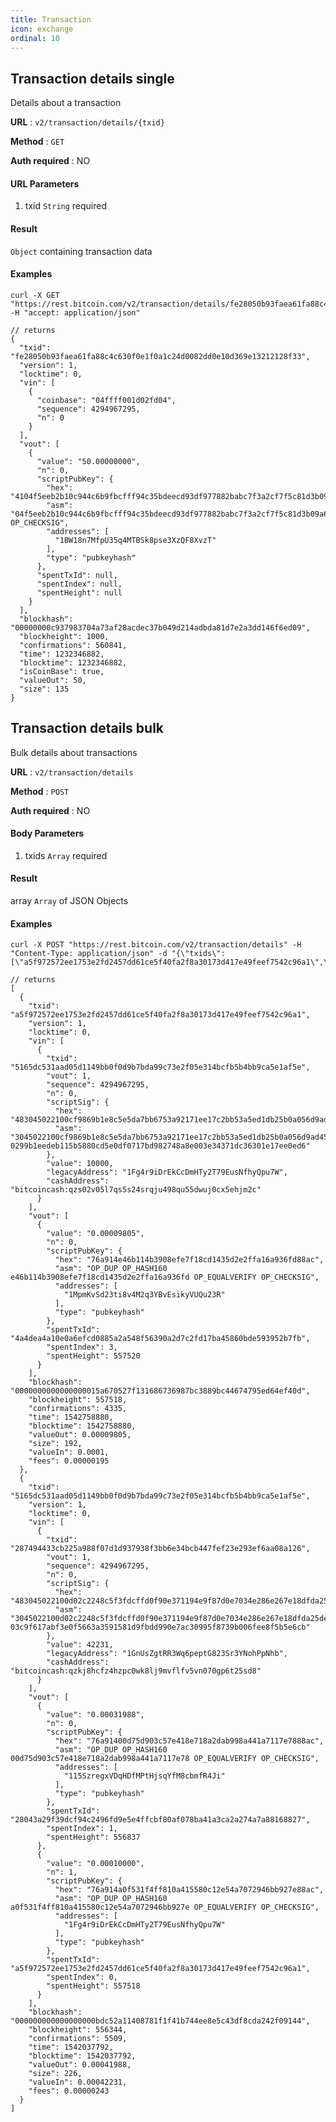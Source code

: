 ```yaml
---
title: Transaction
icon: exchange
ordinal: 10
---
```


## Transaction details single

Details about a transaction

**URL** : `v2/transaction/details/{txid}`

**Method** : `GET`

**Auth required** : NO

#### URL Parameters

1.  txid `String` required

#### Result

`Object` containing transaction data

#### Examples

    curl -X GET "https://rest.bitcoin.com/v2/transaction/details/fe28050b93faea61fa88c4c630f0e1f0a1c24d0082dd0e10d369e13212128f33" -H "accept: application/json"

    // returns
    {
      "txid": "fe28050b93faea61fa88c4c630f0e1f0a1c24d0082dd0e10d369e13212128f33",
      "version": 1,
      "locktime": 0,
      "vin": [
        {
          "coinbase": "04ffff001d02fd04",
          "sequence": 4294967295,
          "n": 0
        }
      ],
      "vout": [
        {
          "value": "50.00000000",
          "n": 0,
          "scriptPubKey": {
            "hex": "4104f5eeb2b10c944c6b9fbcfff94c35bdeecd93df977882babc7f3a2cf7f5c81d3b09a68db7f0e04f21de5d4230e75e6dbe7ad16eefe0d4325a62067dc6f369446aac",
            "asm": "04f5eeb2b10c944c6b9fbcfff94c35bdeecd93df977882babc7f3a2cf7f5c81d3b09a68db7f0e04f21de5d4230e75e6dbe7ad16eefe0d4325a62067dc6f369446a OP_CHECKSIG",
            "addresses": [
              "1BW18n7MfpU35q4MTBSk8pse3XzQF8XvzT"
            ],
            "type": "pubkeyhash"
          },
          "spentTxId": null,
          "spentIndex": null,
          "spentHeight": null
        }
      ],
      "blockhash": "00000000c937983704a73af28acdec37b049d214adbda81d7e2a3dd146f6ed09",
      "blockheight": 1000,
      "confirmations": 560841,
      "time": 1232346882,
      "blocktime": 1232346882,
      "isCoinBase": true,
      "valueOut": 50,
      "size": 135
    }

## Transaction details bulk

Bulk details about transactions

**URL** : `v2/transaction/details`

**Method** : `POST`

**Auth required** : NO

#### Body Parameters

1.  txids `Array` required

#### Result

array `Array` of JSON Objects

#### Examples

    curl -X POST "https://rest.bitcoin.com/v2/transaction/details" -H "Content-Type: application/json" -d "{\"txids\":[\"a5f972572ee1753e2fd2457dd61ce5f40fa2f8a30173d417e49feef7542c96a1\",\"5165dc531aad05d1149bb0f0d9b7bda99c73e2f05e314bcfb5b4bb9ca5e1af5e\"]}"

    // returns
    [
      {
        "txid": "a5f972572ee1753e2fd2457dd61ce5f40fa2f8a30173d417e49feef7542c96a1",
        "version": 1,
        "locktime": 0,
        "vin": [
          {
            "txid": "5165dc531aad05d1149bb0f0d9b7bda99c73e2f05e314bcfb5b4bb9ca5e1af5e",
            "vout": 1,
            "sequence": 4294967295,
            "n": 0,
            "scriptSig": {
              "hex": "483045022100cf9869b1e8c5e5da7bb6753a92171ee17c2bb53a5ed1db25b0a056d9ad459e4e022067c47af184c110cf832fa2f86ce1eebf363eb72293cc450f7ae3d82aad9da22c41210299b1eedeb115b5880cd5e0df0717bd982748a8e003e34371dc36301e17ee0ed6",
              "asm": "3045022100cf9869b1e8c5e5da7bb6753a92171ee17c2bb53a5ed1db25b0a056d9ad459e4e022067c47af184c110cf832fa2f86ce1eebf363eb72293cc450f7ae3d82aad9da22c[ALL|FORKID] 0299b1eedeb115b5880cd5e0df0717bd982748a8e003e34371dc36301e17ee0ed6"
            },
            "value": 10000,
            "legacyAddress": "1Fg4r9iDrEkCcDmHTy2T79EusNfhyQpu7W",
            "cashAddress": "bitcoincash:qzs02v05l7qs5s24srqju498qu55dwuj0cx5ehjm2c"
          }
        ],
        "vout": [
          {
            "value": "0.00009805",
            "n": 0,
            "scriptPubKey": {
              "hex": "76a914e46b114b3908efe7f18cd1435d2e2ffa16a936fd88ac",
              "asm": "OP_DUP OP_HASH160 e46b114b3908efe7f18cd1435d2e2ffa16a936fd OP_EQUALVERIFY OP_CHECKSIG",
              "addresses": [
                "1MpmKvSd23ti8v4M2q3YBvEsikyVUQu23R"
              ],
              "type": "pubkeyhash"
            },
            "spentTxId": "4a4dea4a10e0a6efcd0885a2a548f56390a2d7c2fd17ba45860bde593952b7fb",
            "spentIndex": 3,
            "spentHeight": 557520
          }
        ],
        "blockhash": "0000000000000000015a670527f131686736987bc3889bc44674795ed64ef40d",
        "blockheight": 557518,
        "confirmations": 4335,
        "time": 1542758880,
        "blocktime": 1542758880,
        "valueOut": 0.00009805,
        "size": 192,
        "valueIn": 0.0001,
        "fees": 0.00000195
      },
      {
        "txid": "5165dc531aad05d1149bb0f0d9b7bda99c73e2f05e314bcfb5b4bb9ca5e1af5e",
        "version": 1,
        "locktime": 0,
        "vin": [
          {
            "txid": "287494433cb225a988f07d1d937938f3bb6e34bcb447fef23e293ef6aa08a126",
            "vout": 1,
            "sequence": 4294967295,
            "n": 0,
            "scriptSig": {
              "hex": "483045022100d02c2248c5f3fdcffd0f90e371194e9f87d0e7034e286e267e18dfda25de123f022074cdb79a2224ae471a996ddb0d524d3470ea18f3a5d13031c1be249ae54843f1412103c9f617abf3e0f5663a3591581d9fbdd990e7ac30995f8739b006fee8f5b5e6cb",
              "asm": "3045022100d02c2248c5f3fdcffd0f90e371194e9f87d0e7034e286e267e18dfda25de123f022074cdb79a2224ae471a996ddb0d524d3470ea18f3a5d13031c1be249ae54843f1[ALL|FORKID] 03c9f617abf3e0f5663a3591581d9fbdd990e7ac30995f8739b006fee8f5b5e6cb"
            },
            "value": 42231,
            "legacyAddress": "1GnUsZgtRR3Wq6peptG823Sr3YNohPpNhb",
            "cashAddress": "bitcoincash:qzkj8hcfz4hzpc0wk8lj9mvflfv5vn070gp6t25sd8"
          }
        ],
        "vout": [
          {
            "value": "0.00031988",
            "n": 0,
            "scriptPubKey": {
              "hex": "76a91400d75d903c57e418e718a2dab998a441a7117e7888ac",
              "asm": "OP_DUP OP_HASH160 00d75d903c57e418e718a2dab998a441a7117e78 OP_EQUALVERIFY OP_CHECKSIG",
              "addresses": [
                "115SzregxVDqHDfMPtHjsqYfM8cbmfR4Ji"
              ],
              "type": "pubkeyhash"
            },
            "spentTxId": "28043a29f39dcf94c2496fd9e5e4ffcbf80af078ba41a3ca2a274a7a88168827",
            "spentIndex": 1,
            "spentHeight": 556837
          },
          {
            "value": "0.00010000",
            "n": 1,
            "scriptPubKey": {
              "hex": "76a914a0f531f4ff810a415580c12e54a7072946bb927e88ac",
              "asm": "OP_DUP OP_HASH160 a0f531f4ff810a415580c12e54a7072946bb927e OP_EQUALVERIFY OP_CHECKSIG",
              "addresses": [
                "1Fg4r9iDrEkCcDmHTy2T79EusNfhyQpu7W"
              ],
              "type": "pubkeyhash"
            },
            "spentTxId": "a5f972572ee1753e2fd2457dd61ce5f40fa2f8a30173d417e49feef7542c96a1",
            "spentIndex": 0,
            "spentHeight": 557518
          }
        ],
        "blockhash": "000000000000000000bdc52a11408781f1f41b744ee8e5c43df8cda242f09144",
        "blockheight": 556344,
        "confirmations": 5509,
        "time": 1542037792,
        "blocktime": 1542037792,
        "valueOut": 0.00041988,
        "size": 226,
        "valueIn": 0.00042231,
        "fees": 0.00000243
      }
    ]

